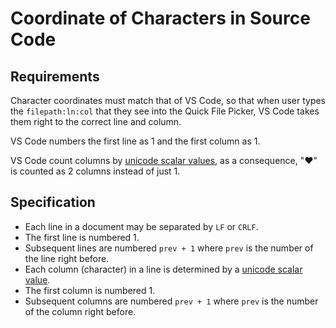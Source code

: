 # Coordinate of Characters in Source Code

## Requirements

Character coordinates must match that of VS Code, so that when user types the `filepath:ln:col` that they see into the Quick File Picker, VS Code takes them right to the correct line and column.

VS Code numbers the first line as 1 and the first column as 1.

VS Code count columns by [unicode scalar values][unicode scalar value], as a consequence, "❤️" is counted as 2 columns instead of just 1.

## Specification

* Each line in a document may be separated by `LF` or `CRLF`.
* The first line is numbered 1.
* Subsequent lines are numbered `prev + 1` where `prev` is the number of the line right before.
* Each column (character) in a line is determined by a [unicode scalar value].
* The first column is numbered 1.
* Subsequent columns are numbered `prev + 1` where `prev` is the number of the column right before.

[unicode scalar value]: https://www.unicode.org/glossary/#unicode_scalar_value

